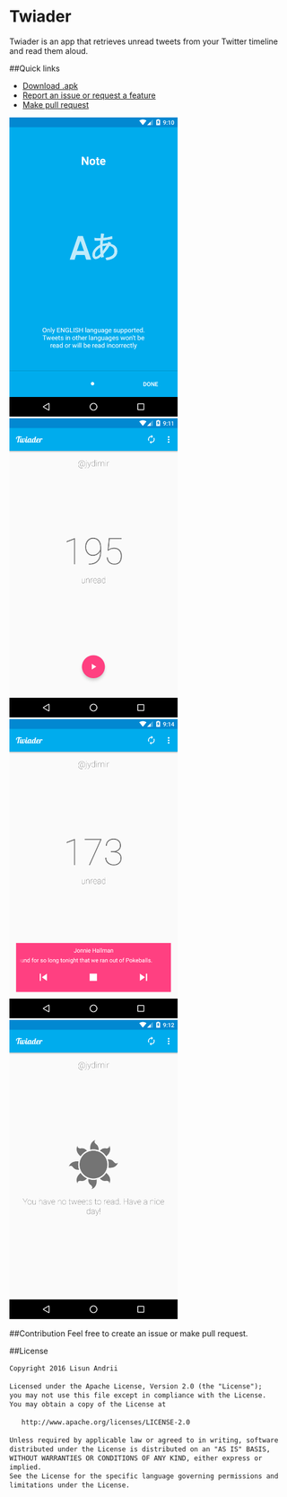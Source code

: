 # Twiader
Twiader is an app that retrieves unread tweets from your Twitter timeline and read them aloud.

##Quick links  
- [Download .apk](https://github.com/jydimir/Twiader/releases)
- [Report an issue or request a feature](https://github.com/jydimir/Twiader/issues)
- [Make pull request](https://github.com/jydimir/Twiader/pulls)

![Twiader Intro](/art/intro.png)
![Twiader Not Reading](/art/not_reading.png)
![Twiader Reading](/art/reading.png)
![Twiader Reading](/art/all_read.png)

##Contribution
Feel free to create an issue or make pull request. 

##License

    Copyright 2016 Lisun Andrii

    Licensed under the Apache License, Version 2.0 (the "License");
    you may not use this file except in compliance with the License.
    You may obtain a copy of the License at

       http://www.apache.org/licenses/LICENSE-2.0

    Unless required by applicable law or agreed to in writing, software
    distributed under the License is distributed on an "AS IS" BASIS,
    WITHOUT WARRANTIES OR CONDITIONS OF ANY KIND, either express or implied.
    See the License for the specific language governing permissions and
    limitations under the License.

